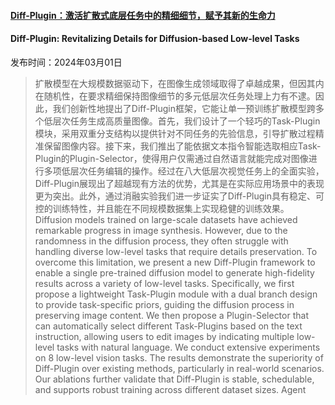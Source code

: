 #### [Diff-Plugin：激活扩散式底层任务中的精细细节，赋予其新的生命力](https://arxiv.org/abs/2403.00644)
#### Diff-Plugin: Revitalizing Details for Diffusion-based Low-level Tasks
发布时间：2024年03月01日
> 扩散模型在大规模数据驱动下，在图像生成领域取得了卓越成果，但因其内在随机性，在要求精细保持图像细节的多元低层次任务处理上力有不逮。因此，我们创新性地提出了Diff-Plugin框架，它能让单一预训练扩散模型跨多个低层次任务生成高质量图像。首先，我们设计了一个轻巧的Task-Plugin模块，采用双重分支结构以提供针对不同任务的先验信息，引导扩散过程精准保留图像内容。接下来，我们推出了能依据文本指令智能选取相应Task-Plugin的Plugin-Selector，使得用户仅需通过自然语言就能完成对图像进行多项低层次任务编辑的操作。经过在八大低层次视觉任务上的全面实验，Diff-Plugin展现出了超越现有方法的优势，尤其是在实际应用场景中的表现更为突出。此外，通过消融实验我们进一步证实了Diff-Plugin具有稳定、可控的训练特性，并且能在不同规模数据集上实现稳健的训练效果。
> Diffusion models trained on large-scale datasets have achieved remarkable progress in image synthesis. However, due to the randomness in the diffusion process, they often struggle with handling diverse low-level tasks that require details preservation. To overcome this limitation, we present a new Diff-Plugin framework to enable a single pre-trained diffusion model to generate high-fidelity results across a variety of low-level tasks. Specifically, we first propose a lightweight Task-Plugin module with a dual branch design to provide task-specific priors, guiding the diffusion process in preserving image content. We then propose a Plugin-Selector that can automatically select different Task-Plugins based on the text instruction, allowing users to edit images by indicating multiple low-level tasks with natural language. We conduct extensive experiments on 8 low-level vision tasks. The results demonstrate the superiority of Diff-Plugin over existing methods, particularly in real-world scenarios. Our ablations further validate that Diff-Plugin is stable, schedulable, and supports robust training across different dataset sizes.
Agent